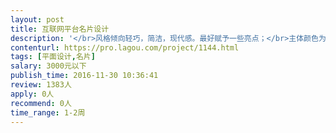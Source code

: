 ```yaml
---                
layout: post       
title: 互联网平台名片设计           
description: '</br>风格倾向轻巧，简洁，现代感。最好赋予一些亮点；</br>主体颜色为黑白黄，其次有绿灰可考虑选择加入（有具体颜色值）；</br>内容可能涉及：平台名、logo、slogan、二维码、员工姓名、企业地址、电话、邮箱等；</br>有一些认为不错的名片设计可提供参考，但主要希望设计师根据平台定位进行原创；</br>如需要，可提供上一版名片（不作为设计参考）；</br>如有印刷经验，希望能建议印刷纸张选择。</br>'     
contenturl: https://pro.lagou.com/project/1144.html      
tags: [平面设计,名片]            
salary: 3000元以下          
publish_time: 2016-11-30 10:36:41         
review: 1383人                   
apply: 0人                   
recommend: 0人                   
time_range: 1-2周              
---                 
```

